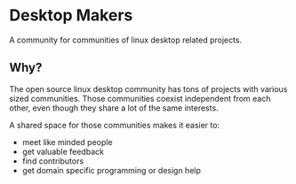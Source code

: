 # Desktop Makers

A community for communities of linux desktop related projects.

## Why?

The open source linux desktop community has tons of projects with various sized communities. Those communities coexist independent from each other, even though they share a lot of the same interests.

A shared space for those communities makes it easier to:

 - meet like minded people
 - get valuable feedback
 - find contributors
 - get domain specific programming or design help
